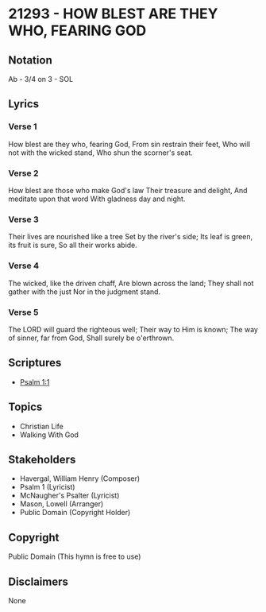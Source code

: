 # 21293 - HOW BLEST ARE THEY WHO, FEARING GOD

## Notation

Ab - 3/4 on 3 - SOL

## Lyrics

### Verse 1

How blest are they who, fearing God, From sin restrain their feet, Who will not with the wicked stand, Who shun the scorner's seat. 

### Verse 2

How blest are those who make God's law Their treasure and delight, And meditate upon that word With gladness day and night.

### Verse 3

Their lives are nourished like a tree Set by the river's side; Its leaf is green, its fruit is sure, So all their works abide.

### Verse 4

The wicked, like the driven chaff, Are blown across the land; They shall not gather with the just Nor in the judgment stand.

### Verse 5

The LORD will guard the righteous well; Their way to Him is known; The way of sinner, far from God, Shall surely be o'erthrown.


## Scriptures

- [Psalm 1:1](https://www.biblegateway.com/passage/?search=Psalm%201%3A1)

## Topics

- Christian Life
- Walking With God

## Stakeholders

- Havergal, William Henry (Composer)
- Psalm 1 (Lyricist)
- McNaugher's Psalter (Lyricist)
- Mason, Lowell (Arranger)
- Public Domain (Copyright Holder)

## Copyright

Public Domain
(This hymn is free to use)

## Disclaimers

None

